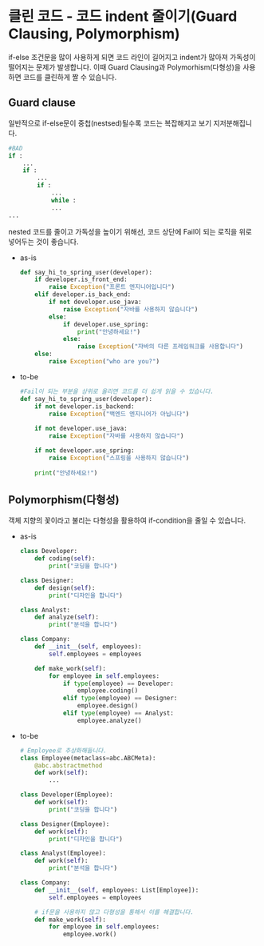 # 클린 코드 - 코드 indent 줄이기(Guard Clausing, Polymorphism)

if-else 조건문을 많이 사용하게 되면 코드 라인이 길어지고 indent가 많아져 가독성이 떨어지는 문제가 발생합니다. 이때 Guard Clausing과 Polymorhism(다형성)을 사용하면 코드를 클린하게 짤 수 있습니다.

## Guard clause

일반적으로 if-else문이 중첩(nestsed)될수록 코드는 복잡해지고 보기 지저분해집니다. 

```python
#BAD
if :
	...
	if :
		...
		if :
			...
			while :
			...
...
```

nested 코드를 줄이고 가독성을 높이기 위해선, 코드 상단에 Fail이 되는 로직을 위로 넣어두는 것이 좋습니다.

- as-is

  ```python
  def say_hi_to_spring_user(developer):
      if developer.is_front_end:
          raise Exception("프론트 엔지니어입니다")
      elif developer.is_back_end:
          if not developer.use_java:
              raise Exception("자바를 사용하지 않습니다")
          else:
              if developer.use_spring:
                  print("안녕하세요!")
              else:
                  raise Exception("자바의 다른 프레임워크를 사용합니다")
      else:    
          raise Exception("who are you?")
  ```

- to-be
  
  ```python
  #Fail이 되는 부분을 상위로 올리면 코드를 더 쉽게 읽을 수 있습니다.
  def say_hi_to_spring_user(developer):
      if not developer.is_backend:
          raise Exception("백엔드 엔지니어가 아닙니다")
      
      if not developer.use_java:
          raise Exception("자바를 사용하지 않습니다")
  
      if not developer.use_spring:
          raise Exception("스프링을 사용하지 않습니다")
      
      print("안녕하세요!")
  ```

## Polymorphism(다형성)

객체 지향의 꽃이라고 불리는 다형성을 활용하여 if-condition을 줄일 수 있습니다.

- as-is

  ```python
  class Developer:
      def coding(self):
          print("코딩을 합니다")
  
  class Designer:
      def design(self):
          print("디자인을 합니다")
  
  class Analyst:
      def analyze(self):
          print("분석을 합니다")
  
  class Company:
      def __init__(self, employees):
          self.employees = employees
  
      def make_work(self):
          for employee in self.employees:
              if type(employee) == Developer:
                  employee.coding()
              elif type(employee) == Designer:
                  employee.design()
              elif type(employee) == Analyst:
                  employee.analyze()
  ```

- to-be

  ```python
  # Employee로 추상화해둡니다.
  class Employee(metaclass=abc.ABCMeta):
      @abc.abstractmethod
      def work(self):
          ...
  
  class Developer(Employee):
      def work(self):
          print("코딩을 합니다")
  
  class Designer(Employee):
      def work(self):
          print("디자인을 합니다")
  
  class Analyst(Employee):
      def work(self):
          print("분석을 합니다")
  
  class Company:
      def __init__(self, employees: List[Employee]):
          self.employees = employees
  
      # if문을 사용하지 않고 다형성을 통해서 이를 해결합니다.
      def make_work(self):
          for employee in self.employees:
              employee.work()
  ```